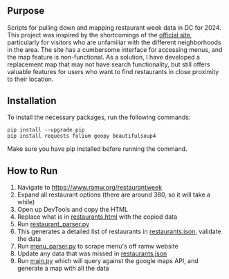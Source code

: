 #

## Purpose

Scripts for pulling down and mapping restaurant week data in DC for 2024. This project was inspired by the shortcomings of the [official site](https://www.ramw.org/restaurantweek), particularly for visitors who are unfamiliar with the different neighborhoods in the area. The site has a cumbersome interface for accessing menus, and the map feature is non-functional. As a solution, I have developed a replacement map that may not have search functionality, but still offers valuable features for users who want to find restaurants in close proximity to their location.

## Installation

To install the necessary packages, run the following commands:

```shell
pip install --upgrade pip
pip install requests folium geopy beautifulsoup4
```

Make sure you have pip installed before running the command.

## How to Run

1. Navigate to https://www.ramw.org/restaurantweek
2. Expand all restaurant options (there are around 380, so it will take a while)
3. Open up DevTools and copy the HTML
4. Replace what is in [restaurants.html](./restaurants.html) with the copied data
5. Run [restaurant_parser.py](./restaurant_parser.py)
6. This generates a detailed list of restaurants in [restaurants.json](./restaurants.json), validate the data
7. Run [menu_parser.py](./menu_parser.py) to scrape menu's off ramw website
8. Update any data that was missed in [restaurants.json](./restaurants.json)
9. Run [main.py](./main.py) which will query against the google maps API, and generate a map with all the data
